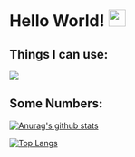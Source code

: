 # Hello World! <img src="https://raw.githubusercontent.com/MartinHeinz/MartinHeinz/master/wave.gif" width="30px">

## Things I can use:
![](https://img.shields.io/badge/Python-informational?style=flat-square&logo=Python&logoColor=white)

## Some Numbers: 
[![Anurag's github stats](https://github-readme-stats.vercel.app/api?username=SophieMBerger&show_icons=true&theme=tokyonight)](https://github.com/anuraghazra/github-readme-stats)

[![Top Langs](https://github-readme-stats.vercel.app/api/top-langs/?username=SophieMBerger&layout=compact&show_icons=true&theme=tokyonight)](https://github.com/anuraghazra/github-readme-stats)




